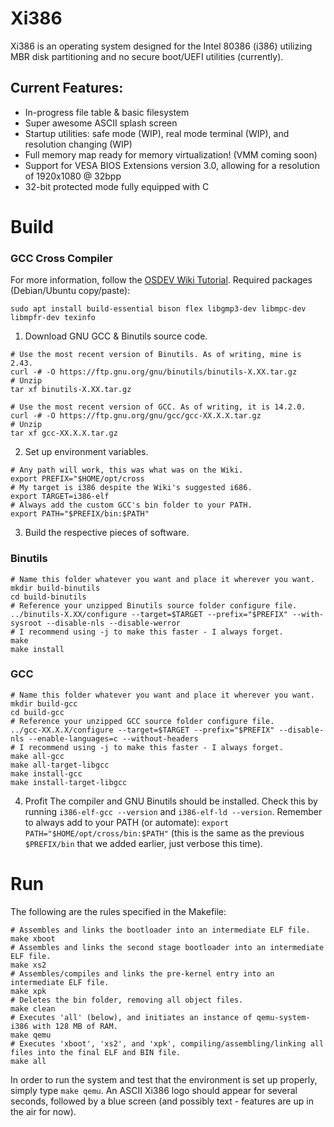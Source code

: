 # Xi386
Xi386 is an operating system designed for the Intel 80386 (i386) utilizing MBR disk partitioning and no secure boot/UEFI utilities (currently).
## Current Features:
* In-progress file table & basic filesystem
* Super awesome ASCII splash screen
* Startup utilities: safe mode (WIP), real mode terminal (WIP), and resolution changing (WIP)
* Full memory map ready for memory virtualization! (VMM coming soon)
* Support for VESA BIOS Extensions version 3.0, allowing for a resolution of 1920x1080 @ 32bpp
* 32-bit protected mode fully equipped with C

# Build
### GCC Cross Compiler
For more information, follow the [OSDEV Wiki Tutorial](wiki.osdev.org/GCC_Cross-Compiler).
Required packages (Debian/Ubuntu copy/paste):
```
sudo apt install build-essential bison flex libgmp3-dev libmpc-dev libmpfr-dev texinfo
```
1. Download GNU GCC & Binutils source code.
```
# Use the most recent version of Binutils. As of writing, mine is 2.43.
curl -# -O https://ftp.gnu.org/gnu/binutils/binutils-X.XX.tar.gz
# Unzip
tar xf binutils-X.XX.tar.gz

# Use the most recent version of GCC. As of writing, it is 14.2.0.
curl -# -O https://ftp.gnu.org/gnu/gcc/gcc-XX.X.X.tar.gz
# Unzip
tar xf gcc-XX.X.X.tar.gz
```
2. Set up environment variables.
```
# Any path will work, this was what was on the Wiki.
export PREFIX="$HOME/opt/cross
# My target is i386 despite the Wiki's suggested i686.
export TARGET=i386-elf
# Always add the custom GCC's bin folder to your PATH.
export PATH="$PREFIX/bin:$PATH"
```
3. Build the respective pieces of software.
### Binutils
```
# Name this folder whatever you want and place it wherever you want.
mkdir build-binutils
cd build-binutils
# Reference your unzipped Binutils source folder configure file.
../binutils-X.XX/configure --target=$TARGET --prefix="$PREFIX" --with-sysroot --disable-nls --disable-werror
# I recommend using -j to make this faster - I always forget.
make
make install
```
### GCC
```
# Name this folder whatever you want and place it wherever you want.
mkdir build-gcc
cd build-gcc
# Reference your unzipped GCC source folder configure file.
../gcc-XX.X.X/configure --target=$TARGET --prefix="$PREFIX" --disable-nls --enable-languages=c --without-headers
# I recommend using -j to make this faster - I always forget.
make all-gcc
make all-target-libgcc
make install-gcc
make install-target-libgcc
```
4. Profit
The compiler and GNU Binutils should be installed. Check this by running `i386-elf-gcc --version` and `i386-elf-ld --version`. Remember to always add to your PATH (or automate): `export PATH="$HOME/opt/cross/bin:$PATH"` (this is the same as the previous `$PREFIX/bin` that we added earlier, just verbose this time).

# Run
The following are the rules specified in the Makefile:
```
# Assembles and links the bootloader into an intermediate ELF file.
make xboot
# Assembles and links the second stage bootloader into an intermediate ELF file.
make xs2
# Assembles/compiles and links the pre-kernel entry into an intermediate ELF file.
make xpk
# Deletes the bin folder, removing all object files.
make clean
# Executes 'all' (below), and initiates an instance of qemu-system-i386 with 128 MB of RAM.
make qemu
# Executes 'xboot', 'xs2', and 'xpk', compiling/assembling/linking all files into the final ELF and BIN file.
make all
```
In order to run the system and test that the environment is set up properly, simply type `make qemu`. An ASCII Xi386 logo should appear for several seconds, followed by a blue screen (and possibly text - features are up in the air for now).
